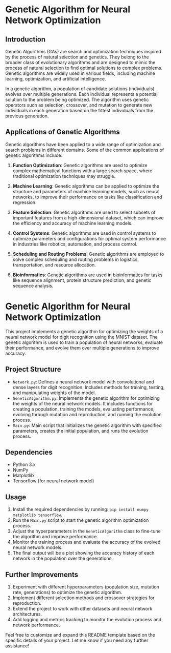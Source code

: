 # Genetic Algorithm for Neural Network Optimization

## Introduction

Genetic Algorithms (GAs) are search and optimization techniques inspired by the process of natural selection and genetics. They belong to the broader class of evolutionary algorithms and are designed to mimic the process of natural selection to find optimal solutions to complex problems. Genetic algorithms are widely used in various fields, including machine learning, optimization, and artificial intelligence.

In a genetic algorithm, a population of candidate solutions (individuals) evolves over multiple generations. Each individual represents a potential solution to the problem being optimized. The algorithm uses genetic operators such as selection, crossover, and mutation to generate new individuals in each generation based on the fittest individuals from the previous generation.

## Applications of Genetic Algorithms

Genetic algorithms have been applied to a wide range of optimization and search problems in different domains. Some of the common applications of genetic algorithms include:

1. **Function Optimization**: Genetic algorithms are used to optimize complex mathematical functions with a large search space, where traditional optimization techniques may struggle.

2. **Machine Learning**: Genetic algorithms can be applied to optimize the structure and parameters of machine learning models, such as neural networks, to improve their performance on tasks like classification and regression.

3. **Feature Selection**: Genetic algorithms are used to select subsets of important features from a high-dimensional dataset, which can improve the efficiency and accuracy of machine learning models.

4. **Control Systems**: Genetic algorithms are used in control systems to optimize parameters and configurations for optimal system performance in industries like robotics, automation, and process control.

5. **Scheduling and Routing Problems**: Genetic algorithms are employed to solve complex scheduling and routing problems in logistics, transportation, and resource allocation.

6. **Bioinformatics**: Genetic algorithms are used in bioinformatics for tasks like sequence alignment, protein structure prediction, and genetic sequence analysis.


# Genetic Algorithm for Neural Network Optimization

This project implements a genetic algorithm for optimizing the weights of a neural network model for digit recognition using the MNIST dataset. The genetic algorithm is used to train a population of neural networks, evaluate their performance, and evolve them over multiple generations to improve accuracy.

## Project Structure

- `Network.py`: Defines a neural network model with convolutional and dense layers for digit recognition. Includes methods for training, testing, and manipulating weights of the model.
- `GeneticAlgorithm.py`: Implements the genetic algorithm for optimizing the weights of the neural network models. It includes functions for creating a population, training the models, evaluating performance, evolving through mutation and reproduction, and running the evolution process.
- `Main.py`: Main script that initializes the genetic algorithm with specified parameters, creates the initial population, and runs the evolution process.

## Dependencies

- Python 3.x
- NumPy
- Matplotlib
- Tensorflow (for neural network model)

## Usage

1. Install the required dependencies by running: `pip install numpy matplotlib tensorflow`.
2. Run the `Main.py` script to start the genetic algorithm optimization process.
3. Adjust the hyperparameters in the `GeneticAlgorithm` class to fine-tune the algorithm and improve performance.
4. Monitor the training process and evaluate the accuracy of the evolved neural network models.
5. The final output will be a plot showing the accuracy history of each network in the population over the generations.

## Further Improvements

1. Experiment with different hyperparameters (population size, mutation rate, generations) to optimize the genetic algorithm.
2. Implement different selection methods and crossover strategies for reproduction.
3. Extend the project to work with other datasets and neural network architectures.
4. Add logging and metrics tracking to monitor the evolution process and network performance.


Feel free to customize and expand this README template based on the specific details of your project. Let me know if you need any further assistance!

